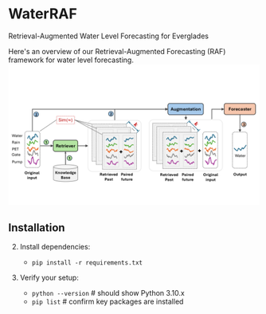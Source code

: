 # WaterRAF
Retrieval-Augmented Water Level Forecasting for Everglades

Here's an overview of our Retrieval-Augmented Forecasting (RAF) framework for water level forecasting. 
![WaterRAF Framework](figure/framework.png)

## Installation


2. Install dependencies:
    - `pip install -r requirements.txt`

3. Verify your setup:
    - `python --version`  # should show Python 3.10.x
    - `pip list`          # confirm key packages are installed
   
